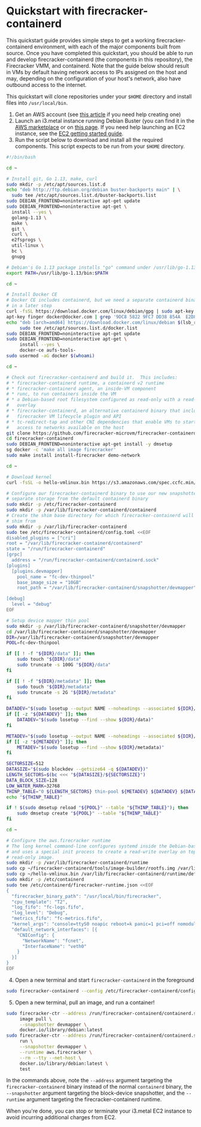 # Quickstart with firecracker-containerd

This quickstart guide provides simple steps to get a working
firecracker-containerd environment, with each of the major components built from
source.  Once you have completed this quickstart, you should be able to run and
develop firecracker-containerd (the components in this repository), the
Firecracker VMM, and containerd. Note that the guide below should result in VMs
by default having network access to IPs assigned on the host and may, depending
on the configuration of your host's network, also have outbound access to the
internet.

This quickstart will clone repositories under your `$HOME` directory and install
files into `/usr/local/bin`.

1. Get an AWS account (see
   [this article](https://aws.amazon.com/premiumsupport/knowledge-center/create-and-activate-aws-account/)
   if you need help creating one)
2. Launch an i3.metal instance running Debian Buster (you can find it in the
   [AWS marketplace](https://aws.amazon.com/marketplace/pp/B0859NK4HC) or
   on [this page](https://wiki.debian.org/Cloud/AmazonEC2Image/Buster).
   If you need help launching an EC2 instance, see the
   [EC2 getting started guide](https://docs.aws.amazon.com/AWSEC2/latest/UserGuide/EC2_GetStarted.html).
3. Run the script below to download and install all the required components.
   This script expects to be run from your `$HOME` directory.

```bash
#!/bin/bash

cd ~

# Install git, Go 1.13, make, curl
sudo mkdir -p /etc/apt/sources.list.d
echo "deb http://ftp.debian.org/debian buster-backports main" | \
  sudo tee /etc/apt/sources.list.d/buster-backports.list
sudo DEBIAN_FRONTEND=noninteractive apt-get update
sudo DEBIAN_FRONTEND=noninteractive apt-get \
  install --yes \
  golang-1.13 \
  make \
  git \
  curl \
  e2fsprogs \
  util-linux \
  bc \
  gnupg

# Debian's Go 1.13 package installs "go" command under /usr/lib/go-1.13/bin
export PATH=/usr/lib/go-1.13/bin:$PATH

cd ~

# Install Docker CE
# Docker CE includes containerd, but we need a separate containerd binary, built
# in a later step
curl -fsSL https://download.docker.com/linux/debian/gpg | sudo apt-key add -
apt-key finger docker@docker.com | grep '9DC8 5822 9FC7 DD38 854A  E2D8 8D81 803C 0EBF CD88' || echo '**Cannot find Docker key**'
echo "deb [arch=amd64] https://download.docker.com/linux/debian $(lsb_release -cs) stable" | \
     sudo tee /etc/apt/sources.list.d/docker.list
sudo DEBIAN_FRONTEND=noninteractive apt-get update
sudo DEBIAN_FRONTEND=noninteractive apt-get \
     install --yes \
     docker-ce aufs-tools-
sudo usermod -aG docker $(whoami)

cd ~

# Check out firecracker-containerd and build it.  This includes:
# * firecracker-containerd runtime, a containerd v2 runtime
# * firecracker-containerd agent, an inside-VM component
# * runc, to run containers inside the VM
# * a Debian-based root filesystem configured as read-only with a read-write
#   overlay
# * firecracker-containerd, an alternative containerd binary that includes the
#   firecracker VM lifecycle plugin and API
# * tc-redirect-tap and other CNI dependencies that enable VMs to start with
#   access to networks available on the host
git clone https://github.com/firecracker-microvm/firecracker-containerd.git
cd firecracker-containerd
sudo DEBIAN_FRONTEND=noninteractive apt-get install -y dmsetup
sg docker -c 'make all image firecracker'
sudo make install install-firecracker demo-network

cd ~

# Download kernel
curl -fsSL -o hello-vmlinux.bin https://s3.amazonaws.com/spec.ccfc.min/img/hello/kernel/hello-vmlinux.bin

# Configure our firecracker-containerd binary to use our new snapshotter and
# separate storage from the default containerd binary
sudo mkdir -p /etc/firecracker-containerd
sudo mkdir -p /var/lib/firecracker-containerd/containerd
# Create the shim base directory for which firecracker-containerd will run the
# shim from
sudo mkdir -p /var/lib/firecracker-containerd
sudo tee /etc/firecracker-containerd/config.toml <<EOF
disabled_plugins = ["cri"]
root = "/var/lib/firecracker-containerd/containerd"
state = "/run/firecracker-containerd"
[grpc]
  address = "/run/firecracker-containerd/containerd.sock"
[plugins]
  [plugins.devmapper]
    pool_name = "fc-dev-thinpool"
    base_image_size = "10GB"
    root_path = "/var/lib/firecracker-containerd/snapshotter/devmapper"

[debug]
  level = "debug"
EOF

# Setup device mapper thin pool
sudo mkdir -p /var/lib/firecracker-containerd/snapshotter/devmapper
cd /var/lib/firecracker-containerd/snapshotter/devmapper
DIR=/var/lib/firecracker-containerd/snapshotter/devmapper
POOL=fc-dev-thinpool

if [[ ! -f "${DIR}/data" ]]; then
    sudo touch "${DIR}/data"
    sudo truncate -s 100G "${DIR}/data"
fi

if [[ ! -f "${DIR}/metadata" ]]; then
    sudo touch "${DIR}/metadata"
    sudo truncate -s 2G "${DIR}/metadata"
fi

DATADEV="$(sudo losetup --output NAME --noheadings --associated ${DIR}/data)"
if [[ -z "${DATADEV}" ]]; then
    DATADEV="$(sudo losetup --find --show ${DIR}/data)"
fi

METADEV="$(sudo losetup --output NAME --noheadings --associated ${DIR}/metadata)"
if [[ -z "${METADEV}" ]]; then
    METADEV="$(sudo losetup --find --show ${DIR}/metadata)"
fi

SECTORSIZE=512
DATASIZE="$(sudo blockdev --getsize64 -q ${DATADEV})"
LENGTH_SECTORS=$(bc <<< "${DATASIZE}/${SECTORSIZE}")
DATA_BLOCK_SIZE=128
LOW_WATER_MARK=32768
THINP_TABLE="0 ${LENGTH_SECTORS} thin-pool ${METADEV} ${DATADEV} ${DATA_BLOCK_SIZE} ${LOW_WATER_MARK} 1 skip_block_zeroing"
echo "${THINP_TABLE}"

if ! $(sudo dmsetup reload "${POOL}" --table "${THINP_TABLE}"); then
    sudo dmsetup create "${POOL}" --table "${THINP_TABLE}"
fi

cd ~

# Configure the aws.firecracker runtime
# The long kernel command-line configures systemd inside the Debian-based image
# and uses a special init process to create a read-write overlay on top of the
# read-only image.
sudo mkdir -p /var/lib/firecracker-containerd/runtime
sudo cp ~/firecracker-containerd/tools/image-builder/rootfs.img /var/lib/firecracker-containerd/runtime/default-rootfs.img
sudo cp ~/hello-vmlinux.bin /var/lib/firecracker-containerd/runtime/default-vmlinux.bin
sudo mkdir -p /etc/containerd
sudo tee /etc/containerd/firecracker-runtime.json <<EOF
{
  "firecracker_binary_path": "/usr/local/bin/firecracker",
  "cpu_template": "T2",
  "log_fifo": "fc-logs.fifo",
  "log_level": "Debug",
  "metrics_fifo": "fc-metrics.fifo",
  "kernel_args": "console=ttyS0 noapic reboot=k panic=1 pci=off nomodules ro systemd.journald.forward_to_console systemd.unit=firecracker.target init=/sbin/overlay-init",
  "default_network_interfaces": [{
    "CNIConfig": {
      "NetworkName": "fcnet",
      "InterfaceName": "veth0"
    }
  }]
}
EOF
```

4. Open a new terminal and start `firecracker-containerd` in the foreground

```bash
sudo firecracker-containerd --config /etc/firecracker-containerd/config.toml
```

5. Open a new terminal, pull an image, and run a container!

```bash
sudo firecracker-ctr --address /run/firecracker-containerd/containerd.sock \
     image pull \
     --snapshotter devmapper \
     docker.io/library/debian:latest
sudo firecracker-ctr --address /run/firecracker-containerd/containerd.sock \
     run \
     --snapshotter devmapper \
     --runtime aws.firecracker \
     --rm --tty --net-host \
     docker.io/library/debian:latest \
     test
```

In the commands above, note the `--address` argument targeting the
`firecracker-containerd` binary instead of the normal `containerd` binary, the
`--snapshotter` argument targeting the block-device snapshotter, and the
`--runtime` argument targeting the firecracker-containerd runtime.

When you're done, you can stop or terminate your i3.metal EC2 instance to avoid
incurring additional charges from EC2.
